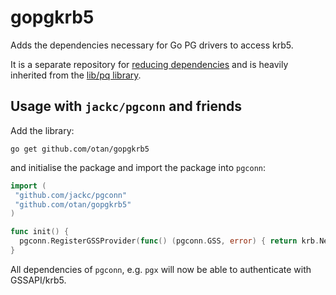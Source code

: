 # gopgkrb5
Adds the dependencies necessary for Go PG drivers to access krb5.

It is a separate repository for [reducing dependencies](https://github.com/lib/pq/issues/971)
and is heavily inherited from the [lib/pq library](https://github.com/lib/pq).

## Usage with `jackc/pgconn`  and friends

Add the library:

```
go get github.com/otan/gopgkrb5
```

and initialise the package and import the package into `pgconn`:

```go
import (
 "github.com/jackc/pgconn"
 "github.com/otan/gopgkrb5"
)

func init() {
  pgconn.RegisterGSSProvider(func() (pgconn.GSS, error) { return krb.NewGSS() })
}
```

All dependencies of `pgconn`, e.g. `pgx` will now be able to authenticate with
GSSAPI/krb5.
